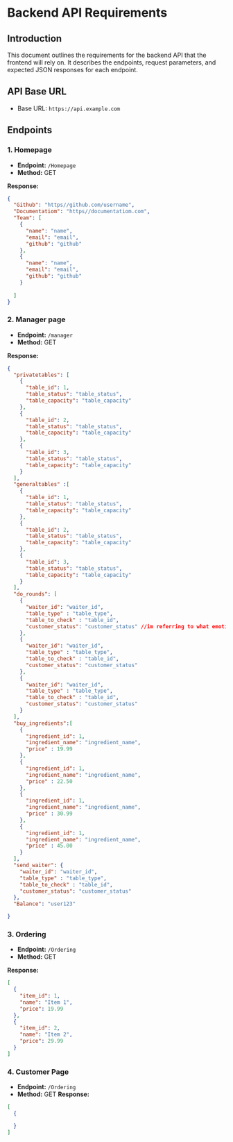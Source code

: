# Backend API Requirements

## Introduction

This document outlines the requirements for the backend API that the frontend will rely on. It describes the endpoints, request parameters, and expected JSON responses for each endpoint.

## API Base URL

- Base URL: `https://api.example.com`

## Endpoints

### 1. Homepage

- **Endpoint:** `/Homepage`
- **Method:** GET

**Response:**

```json
{
  "Github": "https//github.com/username",
  "Documentatiom": "https//documentatiom.com",
  "Team": [
    {
      "name": "name",
      "email": "email",
      "github": "github"
    },
    {
      "name": "name",
      "email": "email",
      "github": "github"
    }
  
  ]
}
```

### 2. Manager page

- **Endpoint:** `/manager`
- **Method:** GET

**Response:**

```json
{
  "privatetables": [
    {
      "table_id": 1,
      "table_status": "table_status",
      "table_capacity": "table_capacity"
    },
    {
      "table_id": 2,
      "table_status": "table_status",
      "table_capacity": "table_capacity"
    },
    {
      "table_id": 3,
      "table_status": "table_status",
      "table_capacity": "table_capacity"
    }
  ],
  "generaltables" :[
    {
      "table_id": 1,
      "table_status": "table_status",
      "table_capacity": "table_capacity"
    },
    {
      "table_id": 2,
      "table_status": "table_status",
      "table_capacity": "table_capacity"
    },
    {
      "table_id": 3,
      "table_status": "table_status",
      "table_capacity": "table_capacity"
    }
  ],
  "do_rounds": [
    {
      "waiter_id": "waiter_id",
      "table_type" : "table_type",
      "table_to_check" : "table_id",
      "customer_status": "customer_status" //im referring to what emotion they have.
    },
    {
      "waiter_id": "waiter_id",
      "table_type" : "table_type",
      "table_to_check" : "table_id",
      "customer_status": "customer_status"
    },
    {
      "waiter_id": "waiter_id",
      "table_type" : "table_type",
      "table_to_check" : "table_id",
      "customer_status": "customer_status"
    }
  ],
  "buy_ingredients":[
    {
      "ingredient_id": 1,
      "ingredient_name": "ingredient_name",
      "price" : 19.99
    },
    {
      "ingredient_id": 1,
      "ingredient_name": "ingredient_name",
      "price" : 22.50
    },
    {
      "ingredient_id": 1,
      "ingredient_name": "ingredient_name",
      "price" : 30.99
    },
    {
      "ingredient_id": 1,
      "ingredient_name": "ingredient_name",
      "price" : 45.00
    }
  ],
  "send_waiter": {
    "waiter_id": "waiter_id",
    "table_type" : "table_type",
    "table_to_check" : "table_id",
    "customer_status": "customer_status"
  },
  "Balance": "user123" 

}
```

### 3. Ordering

- **Endpoint:** `/Ordering`
- **Method:** GET

**Response:**

```json
[
  {
    "item_id": 1,
    "name": "Item 1",
    "price": 19.99
  },
  {
    "item_id": 2,
    "name": "Item 2",
    "price": 29.99
  }
]
```

### 4. Customer Page

- **Endpoint:** `/Ordering`
- **Method:** GET
**Response:**

```json
[
  {

  }
]
```
